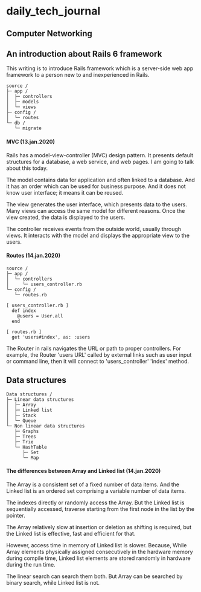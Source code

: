 # daily_tech_journal

## Computer Networking


## An introduction about Rails 6 framework

This writing is to introduce Rails framework which is a server-side web app framework to a person new to and inexperienced in Rails.

```
source /
├─ app /
│  ├─ controllers
│  ├─ models
│  └─ views
├─ config /
│  └─ routes
└─ db /
   └─ migrate
```

#### MVC (13.jan.2020)

Rails has a model-view-controller (MVC) design pattern. It presents default structures for a database, a web service, and web pages. I am going to talk about this today.

The model contains data for application and often linked to a database. And it has an order which can be used for business purpose. And it does not know user interface; it means it can be reused.

The view generates the user interface, which presents data to the users. Many views can access the same model for different reasons. Once the view created, the data is displayed to the users.

The controller receives events from the outside world, usually through views. It interacts with the model and displays the appropriate view to the users.

#### Routes (14.jan.2020)

```
source /
├─ app /
│  └─ controllers
│     └─ users_controller.rb
└─ config /
   └─ routes.rb

[ users_controller.rb ]
  def index
    @users = User.all
  end

[ routes.rb ]
  get 'users#index', as: :users
```

The Router in rails navigates the URL or path to proper controllers. For example, the Router 'users URL' called by external links such as user input or command line, then it will connect to 'users_controller' 'index' method.

## Data structures

```
Data structures /
├─ Linear data structures
│  ├─ Array
│  ├─ Linked list
│  ├─ Stack
│  └─ Queue
└─ Non linear data structures
   ├─ Graphs
   ├─ Trees
   ├─ Trie
   └─ HashTable
      ├─ Set
      └─ Map
```

#### The differences between Array and Linked list (14.jan.2020)

The Array is a consistent set of a fixed number of data items. And the Linked list is an ordered set comprising a variable number of data items.

The indexes directly or randomly access the Array. But the Linked list is sequentially accessed, traverse starting from the first node in the list by the pointer.

The Array relatively slow at insertion or deletion as shifting is required, but the Linked list is effective, fast and efficient for that.

However, access time in memory of Linked list is slower. Because, While Array elements physically assigned consecutively in the hardware memory during compile time, Linked list elements are stored randomly in hardware during the run time.

The linear search can search them both. But Array can be searched by binary search, while Linked list is not.
